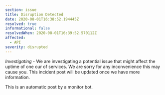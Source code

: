 ```yaml
---
section: issue
title: Disruption Detected
date: 2020-08-01T16:38:52.194445Z
resolved: true
informational: false
resolvedWhen: 2020-08-01T16:39:52.570112Z
affected:
  - API
severity: disrupted
---
```

*Investigating* - We are investigating a potential issue that might affect the uptime of one our of services. We are sorry for any inconvenience this may cause you. This incident post will be updated once we have more information.

This is an automatic post by a monitor bot.
        